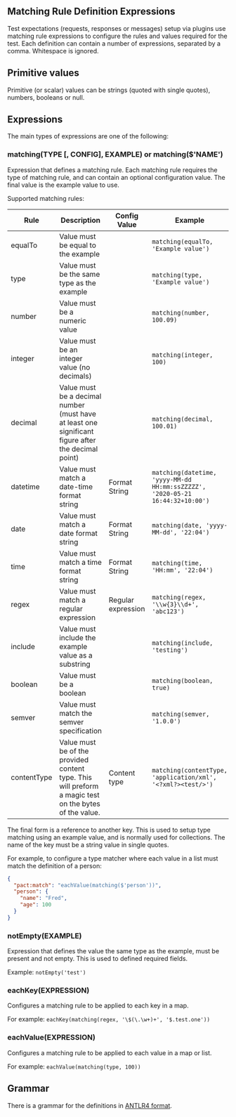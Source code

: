Matching Rule Definition Expressions
------------------------------------

Test expectations (requests, responses or messages) setup via plugins use matching rule expressions to configure the
rules and values required for the test. Each definition can contain a number of expressions, separated by a comma.
Whitespace is ignored.

## Primitive values

Primitive (or scalar) values can be strings (quoted with single quotes), numbers, booleans or null.

## Expressions

The main types of expressions are one of the following:

### matching(TYPE [, CONFIG], EXAMPLE) or matching($'NAME')

Expression that defines a matching rule. Each matching rule requires the type of matching rule, and can contain an optional
configuration value. The final value is the example value to use.

Supported matching rules:

| Rule        | Description                                                                                           | Config Value       | Example                                                                       |
|-------------|-------------------------------------------------------------------------------------------------------|--------------------|-------------------------------------------------------------------------------|
| equalTo     | Value must be equal to the example                                                                    |                    | `matching(equalTo, 'Example value')`                                          |                
| type        | Value must be the same type as the example                                                            |                    | `matching(type, 'Example value')`                                             |    
| number      | Value must be a numeric value                                                                         |                    | `matching(number, 100.09)`                                                    |                  
| integer     | Value must be an integer value (no decimals)                                                          |                    | `matching(integer, 100)`                                                      |         
| decimal     | Value must be a decimal number (must have at least one significant figure after the decimal point)    |                    | `matching(decimal, 100.01)`                                                  |         
| datetime    | Value must match a date-time format string                                                            | Format String      | `matching(datetime, 'yyyy-MM-dd HH:mm:ssZZZZZ', '2020-05-21 16:44:32+10:00')` |
| date        | Value must match a date format string                                                                 | Format String      | `matching(date, 'yyyy-MM-dd', '22:04')`                                       |
| time        | Value must match a time format string                                                                 | Format String      | `matching(time, 'HH:mm', '22:04')`                                            |
| regex       | Value must match a regular expression                                                                 | Regular expression | `matching(regex, '\\w{3}\\d+', 'abc123')`                                     |
| include     | Value must include the example value as a substring                                                   |                    | `matching(include, 'testing')`                                                |
| boolean     | Value must be a boolean                                                                               |                    | `matching(boolean, true)`                                                     |
| semver      | Value must match the semver specification                                                             |                    | `matching(semver, '1.0.0')`                                                   |
| contentType | Value must be of the provided content type. This will preform a magic test on the bytes of the value. | Content type       | `matching(contentType, 'application/xml', '<?xml?><test/>')`                  |

The final form is a reference to another key. This is used to setup type matching using an example value, and is normally
used for collections. The name of the key must be a string value in single quotes. 

For example, to configure a type matcher where each value in a list must match the definition of a person:

```json
{
  "pact:match": "eachValue(matching($'person'))",
  "person": {
    "name": "Fred",
    "age": 100
  }
}
```

### notEmpty(EXAMPLE)

Expression that defines the value the same type as the example, must be present and not empty. This is used to defined 
required fields.

Example: `notEmpty('test')`

### eachKey(EXPRESSION)

Configures a matching rule to be applied to each key in a map.

For example: `eachKey(matching(regex, '\$(\.\w+)+', '$.test.one'))`

### eachValue(EXPRESSION)

Configures a matching rule to be applied to each value in a map or list.

For example: `eachValue(matching(type, 100))`  

## Grammar

There is a grammar for the definitions in [ANTLR4 format](https://github.com/pact-foundation/pact-plugins/blob/main/docs/matching-rule-definition.g4).
